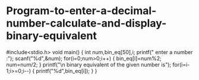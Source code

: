 # Program-to-enter-a-decimal-number-calculate-and-display-binary-equivalent
#include<stdio.h>
void main()
{
int num,bin_eq[50],i;
printf(" enter a number :");
scanf("%d",&num);
for(i=0;num>0;i++)
{
bin_eq[i]=num%2;
num=num/2;
}
printf("\n binary equivalent of the given number is");
for(i=i-1;i>=0;i--)
{
printf("%d",bin_eq[i]);
}
}
